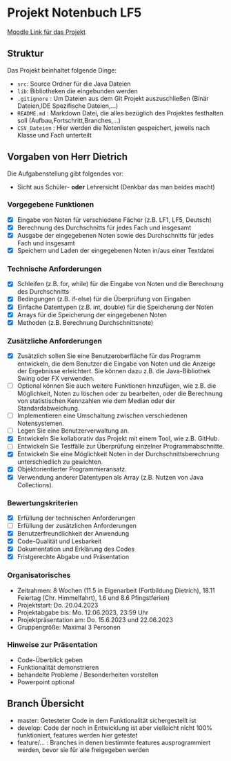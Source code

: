# Projekt Notenbuch LF5

[Moodle Link für das Projekt](https://moodle.bildung.koblenz.de/mod/assign/view.php?id=187185)

## Struktur 
Das Projekt beinhaltet folgende Dinge:

- `src`: Source Ordner für die Java Dateien
- `lib`: Bibliotheken die eingebunden werden
- `.gitignore` : Um Dateien aus dem Git Projekt auszuschließen (Binär Dateien,IDE Spezifische Dateien,...)
- `README.md` : Markdown Datei, die alles bezüglich des Projektes festhalten soll (Aufbau,Fortschritt,Branches,...)
- `CSV_Dateien` : Hier werden die Notenlisten gespeichert, jeweils nach Klasse und Fach unterteilt

## Vorgaben von Herr Dietrich

Die Aufgabenstellung gibt folgendes vor:

- Sicht aus Schüler- __oder__ Lehrersicht (Denkbar das man beides macht)

### Vorgegebene Funktionen

- [x] Eingabe von Noten für verschiedene Fächer (z.B. LF1, LF5, Deutsch)
- [x] Berechnung des Durchschnitts für jedes Fach und insgesamt
- [x] Ausgabe der eingegebenen Noten sowie des Durchschnitts für jedes Fach und insgesamt
- [x] Speichern und Laden der eingegebenen Noten in/aus einer Textdatei

### Technische Anforderungen

- [x] Schleifen (z.B. for, while) für die Eingabe von Noten und die Berechnung des Durchschnitts
- [x] Bedingungen (z.B. if-else) für die Überprüfung von Eingaben
- [x] Einfache Datentypen (z.B. int, double) für die Speicherung der Noten
- [x] Arrays für die Speicherung der eingegebenen Noten
- [x] Methoden (z.B. Berechnung Durchschnittsnote)

### Zusätzliche Anforderungen

- [x] Zusätzlich sollen Sie eine Benutzeroberfläche für das Programm entwickeln, die dem Benutzer die Eingabe von Noten und die Anzeige der Ergebnisse erleichtert. Sie können dazu z.B. die Java-Bibliothek Swing oder FX verwenden.
- [ ] Optional können Sie auch weitere Funktionen hinzufügen, wie z.B. die Möglichkeit, Noten zu löschen oder zu bearbeiten, oder die Berechnung von statistischen Kennzahlen wie dem Median oder der Standardabweichung.
- [ ] Implementieren eine Umschaltung zwischen verschiedenen Notensystemen.
- [ ] Legen Sie eine Benutzerverwaltung an.
- [x] Entwickeln Sie kollaborativ das Projekt mit einem Tool, wie z.B. GitHub.
- [ ] Entwickeln Sie Testfälle zur Überprüfung einzelner Programmabschnitte.
- [x] Entwickeln Sie eine Möglichkeit Noten in der Durchschnittsberechnung unterschiedlich zu gewichten.
- [x] Objektorientierter Programmieransatz.
- [x] Verwendung anderer Datentypen als Array (z.B. Nutzen von Java Collections).

### Bewertungskriterien

- [x] Erfüllung der technischen Anforderungen
- [ ] Erfüllung der zusätzlichen Anforderungen
- [x] Benutzerfreundlichkeit der Anwendung
- [x] Code-Qualität und Lesbarkeit
- [x] Dokumentation und Erklärung des Codes
- [x] Fristgerechte Abgabe und Präsentation

### Organisatorisches

- Zeitrahmen: 8 Wochen (11.5 in Eigenarbeit (Fortbildung Dietrich), 18.11 Feiertag (Chr. Himmelfahrt), 1.6 und 8.6 Pfingstferien)
- Projektstart: Do. 20.04.2023
- Projektabgabe bis: Mo. 12.06.2023, 23:59 Uhr
- Projektpräsentation am: Do. 15.6.2023 und 22.06.2023
- Gruppengröße: Maximal 3 Personen

### Hinweise zur Präsentation

- Code-Überblick geben
- Funktionalität demonstrieren
- behandelte Probleme / Besonderheiten vorstellen
- Powerpoint optional

## Branch Übersicht

- master: Getesteter Code in dem Funktionalität sichergestellt ist
- develop: Code der noch in Entwicklung ist aber vielleicht nicht 100% funktioniert, features werden hier getestet
- feature/... : Branches in denen bestimmte features ausprogrammiert werden, bevor sie für alle freigegeben werden
